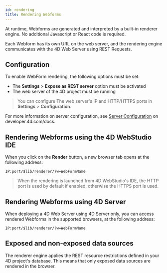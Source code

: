 ```yaml
---
id: rendering
title: Rendering Webforms
---
```


At runtime, Webforms are generated and interpreted by a built-in renderer engine. No additional Javascript or React code is required. 

Each Webform has its own URL on the web server, and the rendering engine communicates with the 4D Web Server using REST Requests.

## Configuration

To enable WebForm rendering, the following options must be set:

* The **Settings** > **Expose as REST server** option must be activated 
* The web server of the 4D project must be running

> You can configure The web server's IP and HTTP/HTTPS ports in **Settings** > 
**Configuration**.

For more information on server configuration, see [Server Configuration](https://developer.4d.com/docs/en/REST/configuration.html) on developer.4d.com/docs.

## Rendering Webforms using the 4D WebStudio IDE

When you click on the **Render** button, a new browser tab opens at the following address:

`IP:port/$lib/renderer/?w=WebFormName`

> When the rendering is launched from 4D WebStudio's IDE, the HTTP port is used by default if enabled, otherwise the HTTPS port is used.

## Rendering Webforms using 4D Server

When deploying a 4D Web Server using 4D Server only, you can access rendered 
Webforms in the supported browsers, at the following address:

`IP:port/$lib/renderer/?w=WebFormName`

## Exposed and non-exposed data sources 

The renderer engine applies the REST resource restrictions defined in your 4D project's database. This means that only exposed data sources are rendered in the browser. 
